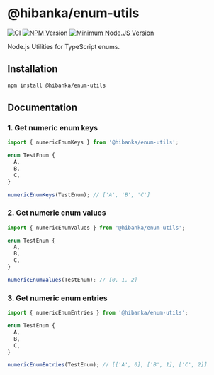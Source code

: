 # @hibanka/enum-utils

![CI](https://github.com/Hibanka/enum-utils/actions/workflows/ci.yml/badge.svg)
[![NPM Version](https://badgen.net/npm/v/@hibanka/enum-utils)](https://npmjs.com/package/@hibanka/enum-utils)
[![Minimum Node.JS Version](https://badgen.net/npm/node/@hibanka/enum-utils)](https://npmjs.com/package/@hibanka/enum-utils)

Node.js Utilities for TypeScript enums.

## Installation

```bash
npm install @hibanka/enum-utils
```

## Documentation

### 1. Get numeric enum keys

```ts
import { numericEnumKeys } from '@hibanka/enum-utils';

enum TestEnum {
  A,
  B,
  C,
}

numericEnumKeys(TestEnum); // ['A', 'B', 'C']
```

### 2. Get numeric enum values

```ts
import { numericEnumValues } from '@hibanka/enum-utils';

enum TestEnum {
  A,
  B,
  C,
} 

numericEnumValues(TestEnum); // [0, 1, 2]
```

### 3. Get numeric enum entries

```ts
import { numericEnumEntries } from '@hibanka/enum-utils';

enum TestEnum {
  A,
  B,
  C,
}

numericEnumEntries(TestEnum); // [['A', 0], ['B', 1], ['C', 2]]
```
